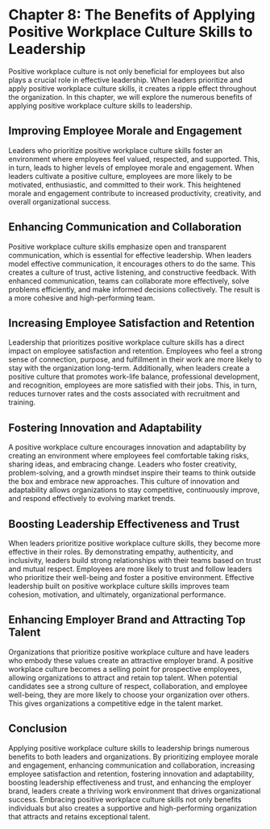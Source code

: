 Chapter 8: The Benefits of Applying Positive Workplace Culture Skills to Leadership
===================================================================================

Positive workplace culture is not only beneficial for employees but also plays a crucial role in effective leadership. When leaders prioritize and apply positive workplace culture skills, it creates a ripple effect throughout the organization. In this chapter, we will explore the numerous benefits of applying positive workplace culture skills to leadership.

Improving Employee Morale and Engagement
----------------------------------------

Leaders who prioritize positive workplace culture skills foster an environment where employees feel valued, respected, and supported. This, in turn, leads to higher levels of employee morale and engagement. When leaders cultivate a positive culture, employees are more likely to be motivated, enthusiastic, and committed to their work. This heightened morale and engagement contribute to increased productivity, creativity, and overall organizational success.

Enhancing Communication and Collaboration
-----------------------------------------

Positive workplace culture skills emphasize open and transparent communication, which is essential for effective leadership. When leaders model effective communication, it encourages others to do the same. This creates a culture of trust, active listening, and constructive feedback. With enhanced communication, teams can collaborate more effectively, solve problems efficiently, and make informed decisions collectively. The result is a more cohesive and high-performing team.

Increasing Employee Satisfaction and Retention
----------------------------------------------

Leadership that prioritizes positive workplace culture skills has a direct impact on employee satisfaction and retention. Employees who feel a strong sense of connection, purpose, and fulfillment in their work are more likely to stay with the organization long-term. Additionally, when leaders create a positive culture that promotes work-life balance, professional development, and recognition, employees are more satisfied with their jobs. This, in turn, reduces turnover rates and the costs associated with recruitment and training.

Fostering Innovation and Adaptability
-------------------------------------

A positive workplace culture encourages innovation and adaptability by creating an environment where employees feel comfortable taking risks, sharing ideas, and embracing change. Leaders who foster creativity, problem-solving, and a growth mindset inspire their teams to think outside the box and embrace new approaches. This culture of innovation and adaptability allows organizations to stay competitive, continuously improve, and respond effectively to evolving market trends.

Boosting Leadership Effectiveness and Trust
-------------------------------------------

When leaders prioritize positive workplace culture skills, they become more effective in their roles. By demonstrating empathy, authenticity, and inclusivity, leaders build strong relationships with their teams based on trust and mutual respect. Employees are more likely to trust and follow leaders who prioritize their well-being and foster a positive environment. Effective leadership built on positive workplace culture skills improves team cohesion, motivation, and ultimately, organizational performance.

Enhancing Employer Brand and Attracting Top Talent
--------------------------------------------------

Organizations that prioritize positive workplace culture and have leaders who embody these values create an attractive employer brand. A positive workplace culture becomes a selling point for prospective employees, allowing organizations to attract and retain top talent. When potential candidates see a strong culture of respect, collaboration, and employee well-being, they are more likely to choose your organization over others. This gives organizations a competitive edge in the talent market.

Conclusion
----------

Applying positive workplace culture skills to leadership brings numerous benefits to both leaders and organizations. By prioritizing employee morale and engagement, enhancing communication and collaboration, increasing employee satisfaction and retention, fostering innovation and adaptability, boosting leadership effectiveness and trust, and enhancing the employer brand, leaders create a thriving work environment that drives organizational success. Embracing positive workplace culture skills not only benefits individuals but also creates a supportive and high-performing organization that attracts and retains exceptional talent.
